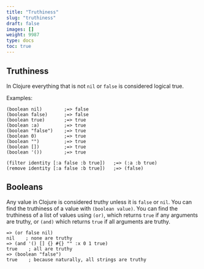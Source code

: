 ```yaml
---
title: "Truthiness"
slug: "truthiness"
draft: false
images: []
weight: 9987
type: docs
toc: true
---
```


## Truthiness
In Clojure everything that is not `nil` or `false` is considered logical true.

Examples:

    (boolean nil)        ;=> false
    (boolean false)      ;=> false
    (boolean true)       ;=> true
    (boolean :a)         ;=> true
    (boolean "false")    ;=> true
    (boolean 0)          ;=> true
    (boolean "")         ;=> true
    (boolean [])         ;=> true
    (boolean '())        ;=> true

    (filter identity [:a false :b true])   ;=> (:a :b true)
    (remove identity [:a false :b true])   ;=> (false)

## Booleans
Any value in Clojure is considered truthy unless it is `false` or `nil`. You can find the truthiness of a value with `(boolean value)`. You can find the truthiness of a list of values using `(or)`, which returns `true` if any arguments are truthy, or `(and)` which returns `true` if all arguments are truthy.


    => (or false nil)
    nil    ; none are truthy
    => (and '() [] {} #{} "" :x 0 1 true)
    true    ; all are truthy
    => (boolean "false")
    true    ; because naturally, all strings are truthy



